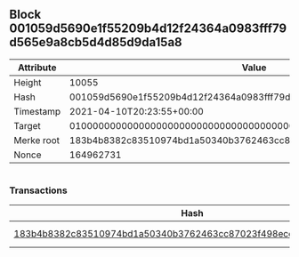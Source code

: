 ## Block 001059d5690e1f55209b4d12f24364a0983fff79d565e9a8cb5d4d85d9da15a8

Attribute | Value
--- | ---
Height | 10055
Hash | 001059d5690e1f55209b4d12f24364a0983fff79d565e9a8cb5d4d85d9da15a8
Timestamp | 2021-04-10T20:23:55+00:00
Target | 0100000000000000000000000000000000000000000000000000000000000000
Merke root | 183b4b8382c83510974bd1a50340b3762463cc87023f498ecc91c9bcd6a82a26
Nonce | 164962731

```

```

### Transactions

Hash | Amount
--- | ---
[183b4b8382c83510974bd1a50340b3762463cc87023f498ecc91c9bcd6a82a26](183b4b8382c83510974bd1a50340b3762463cc87023f498ecc91c9bcd6a82a26.md) | 10.00000000 SKEPTI 
